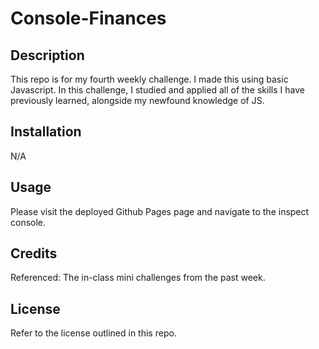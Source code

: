 # Console-Finances

## Description
This repo is for my fourth weekly challenge. I made this using basic Javascript. In this challenge, I studied and applied all of the skills I have previously learned, alongside my newfound knowledge of JS.

## Installation

N/A

## Usage

Please visit the deployed Github Pages page and navigate to the inspect console.

## Credits

Referenced: The in-class mini challenges from the past week.

## License

Refer to the license outlined in this repo.